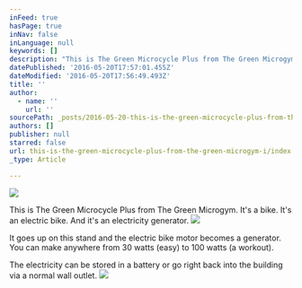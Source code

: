 ```yaml
---
inFeed: true
hasPage: true
inNav: false
inLanguage: null
keywords: []
description: "This is The Green Microcycle Plus from The Green Microgym. It's a bike. It's an electric bike. And it's an electricity generator."
datePublished: '2016-05-20T17:57:01.455Z'
dateModified: '2016-05-20T17:56:49.493Z'
title: ''
author:
  - name: ''
    url: ''
sourcePath: _posts/2016-05-20-this-is-the-green-microcycle-plus-from-the-green-microgym-i.md
authors: []
publisher: null
starred: false
url: this-is-the-green-microcycle-plus-from-the-green-microgym-i/index.html
_type: Article

---
```

![](https://the-grid-user-content.s3-us-west-2.amazonaws.com/76d221cf-a2b2-4585-8aad-cd106ba36e3e.jpg)

This is The Green Microcycle Plus from The Green Microgym. It's a bike. It's an electric bike. And it's an electricity generator.
![](https://the-grid-user-content.s3-us-west-2.amazonaws.com/20c8ab45-56aa-40e5-b5fb-ceb02936780e.jpg)

It goes up on this stand and the electric bike motor becomes a generator. You can make anywhere from 30 watts (easy) to 100 watts (a workout).

The electricity can be stored in a battery or go right back into the building via a normal wall outlet.
![](https://the-grid-user-content.s3-us-west-2.amazonaws.com/c7a0239d-d120-4c38-9e78-664a3dfd2f2f.jpg)